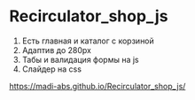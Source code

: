 # Recirculator_shop_js
1. Есть главная и каталог с корзиной
2. Адаптив до 280px
3. Табы и валидация формы на js
4. Слайдер на css



https://madi-abs.github.io/Recirculator_shop_js/
